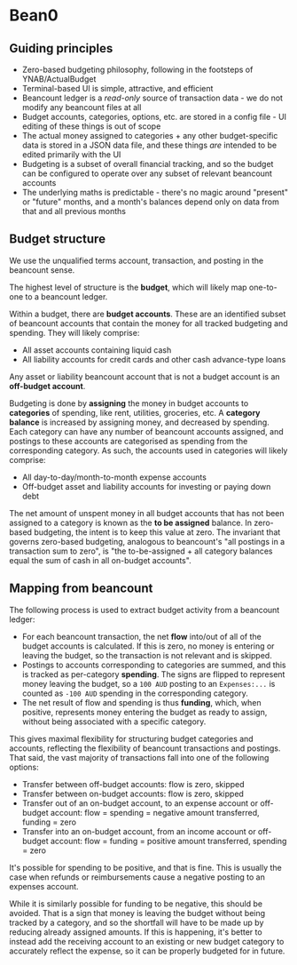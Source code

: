 # Bean0

## Guiding principles

- Zero-based budgeting philosophy, following in the footsteps of YNAB/ActualBudget
- Terminal-based UI is simple, attractive, and efficient
- Beancount ledger is a _read-only_ source of transaction data - we do not modify any beancount files at all
- Budget accounts, categories, options, etc. are stored in a config file - UI editing of these things is out of scope
- The actual money assigned to categories + any other budget-specific data is stored in a JSON data file, and these things _are_ intended to be edited primarily with the UI
- Budgeting is a subset of overall financial tracking, and so the budget can be configured to operate over any subset of relevant beancount accounts
- The underlying maths is predictable - there's no magic around "present" or "future" months, and a month's balances depend only on data from that and all previous months

## Budget structure

We use the unqualified terms account, transaction, and posting in the beancount sense.

The highest level of structure is the **budget**, which will likely map one-to-one to a beancount ledger.

Within a budget, there are **budget accounts**. These are an identified subset of beancount accounts that contain the money for all tracked budgeting and spending. They will likely comprise:

- All asset accounts containing liquid cash
- All liability accounts for credit cards and other cash advance-type loans

Any asset or liability beancount account that is not a budget account is an **off-budget account**.

Budgeting is done by **assigning** the money in budget accounts to **categories** of spending, like rent, utilities, groceries, etc. A **category balance** is increased by assigning money, and decreased by spending. Each category can have any number of beancount accounts assigned, and postings to these accounts are categorised as spending from the corresponding category. As such, the accounts used in categories will likely comprise:

- All day-to-day/month-to-month expense accounts
- Off-budget asset and liability accounts for investing or paying down debt

The net amount of unspent money in all budget accounts that has not been assigned to a category is known as the **to be assigned** balance. In zero-based budgeting, the intent is to keep this value at zero. The invariant that governs zero-based budgeting, analogous to beancount's "all postings in a transaction sum to zero", is "the to-be-assigned + all category balances equal the sum of cash in all on-budget accounts".

## Mapping from beancount

The following process is used to extract budget activity from a beancount ledger:

- For each beancount transaction, the net **flow** into/out of all of the budget accounts is calculated. If this is zero, no money is entering or leaving the budget, so the transaction is not relevant and is skipped.
- Postings to accounts corresponding to categories are summed, and this is tracked as per-category **spending**. The signs are flipped to represent money leaving the budget, so a `100 AUD` posting to an `Expenses:...` is counted as `-100 AUD` spending in the corresponding category.
- The net result of flow and spending is thus **funding**, which, when positive, represents money entering the budget as ready to assign, without being associated with a specific category.

This gives maximal flexibility for structuring budget categories and accounts, reflecting the flexibility of beancount transactions and postings. That said, the vast majority of transactions fall into one of the following options:

- Transfer between off-budget accounts: flow is zero, skipped
- Transfer between on-budget accounts: flow is zero, skipped
- Transfer out of an on-budget account, to an expense account or off-budget account: flow = spending = negative amount transferred, funding = zero
- Transfer into an on-budget account, from an income account or off-budget account: flow = funding = positive amount transferred, spending = zero

It's possible for spending to be positive, and that is fine. This is usually the case when refunds or reimbursements cause a negative posting to an expenses account.

While it is similarly possible for funding to be negative, this should be avoided. That is a sign that money is leaving the budget without being tracked by a category, and so the shortfall will have to be made up by reducing already assigned amounts. If this is happening, it's better to instead add the receiving account to an existing or new budget category to accurately reflect the expense, so it can be properly budgeted for in future.
